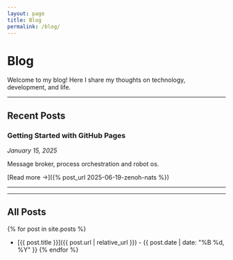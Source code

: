 ```yaml
---
layout: page
title: Blog
permalink: /blog/
---
```


# Blog

Welcome to my blog! Here I share my thoughts on technology, development, and life.

---

## Recent Posts

### Getting Started with GitHub Pages
*January 15, 2025*

Message broker, process orchestration and robot os. 

[Read more →]({% post_url 2025-06-19-zenoh-nats %})

---


---

## All Posts

{% for post in site.posts %}
- [{{ post.title }}]({{ post.url | relative_url }}) - {{ post.date | date: "%B %d, %Y" }}
{% endfor %}